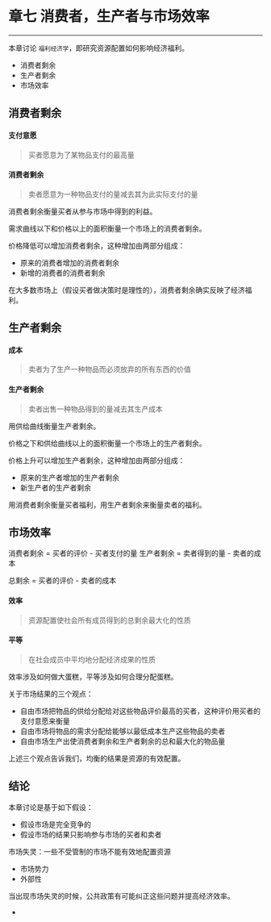 # 章七 消费者，生产者与市场效率

---
本章讨论 `福利经济学`，即研究资源配置如何影响经济福利。

- 消费者剩余
- 生产者剩余
- 市场效率

## 消费者剩余
#### 支付意愿
> 买者愿意为了某物品支付的最高量

#### 消费者剩余
> 卖者愿意为一种物品支付的量减去其为此实际支付的量

消费者剩余衡量买者从参与市场中得到的利益。

需求曲线以下和价格以上的面积衡量一个市场上的消费者剩余。

价格降低可以增加消费者剩余，这种增加由两部分组成：
- 原来的消费者增加的消费者剩余
- 新增的消费者的消费者剩余

在大多数市场上（假设买者做决策时是理性的），消费者剩余确实反映了经济福利。

## 生产者剩余
#### 成本
> 卖者为了生产一种物品而必须放弃的所有东西的价值

#### 生产者剩余
> 卖者出售一种物品得到的量减去其生产成本

用供给曲线衡量生产者剩余。

价格之下和供给曲线以上的面积衡量一个市场上的生产者剩余。

价格上升可以增加生产者剩余，这种增加由两部分组成：
- 原来的生产者增加的生产者剩余
- 新生产者的生产者剩余

用消费者剩余衡量买者福利，用生产者剩余来衡量卖者的福利。

## 市场效率

消费者剩余 = 买者的评价 - 买者支付的量
生产者剩余 = 卖者得到的量 - 卖者的成本

总剩余 = 买者的评价 - 卖者的成本

#### 效率
> 资源配置使社会所有成员得到的总剩余最大化的性质

#### 平等
> 在社会成员中平均地分配经济成果的性质

效率涉及如何做大蛋糕，平等涉及如何合理分配蛋糕。

关于市场结果的三个观点：
- 自由市场把物品的供给分配给对这些物品评价最高的买者，这种评价用买者的支付意愿来衡量
- 自由市场将物品的需求分配给能够以最低成本生产这些物品的卖者
- 自由市场生产出使消费者剩余和生产者剩余的总和最大化的物品量

上述三个观点告诉我们，均衡的结果是资源的有效配置。

## 结论
本章讨论是基于如下假设：
- 假设市场是完全竞争的
- 假设市场的结果只影响参与市场的买者和卖者

市场失灵：一些不受管制的市场不能有效地配置资源
- 市场势力
- 外部性

当出现市场失灵的时候，公共政策有可能纠正这些问题并提高经济效率。

-
